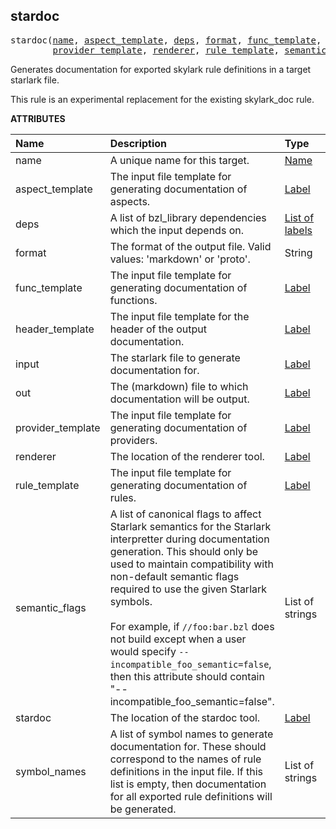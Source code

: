 <!-- Generated with Stardoc: http://skydoc.bazel.build -->

<a id="#stardoc"></a>

## stardoc

<pre>
stardoc(<a href="#stardoc-name">name</a>, <a href="#stardoc-aspect_template">aspect_template</a>, <a href="#stardoc-deps">deps</a>, <a href="#stardoc-format">format</a>, <a href="#stardoc-func_template">func_template</a>, <a href="#stardoc-header_template">header_template</a>, <a href="#stardoc-input">input</a>, <a href="#stardoc-out">out</a>,
        <a href="#stardoc-provider_template">provider_template</a>, <a href="#stardoc-renderer">renderer</a>, <a href="#stardoc-rule_template">rule_template</a>, <a href="#stardoc-semantic_flags">semantic_flags</a>, <a href="#stardoc-stardoc">stardoc</a>, <a href="#stardoc-symbol_names">symbol_names</a>)
</pre>


Generates documentation for exported skylark rule definitions in a target starlark file.

This rule is an experimental replacement for the existing skylark_doc rule.


**ATTRIBUTES**


| Name  | Description | Type | Mandatory | Default |
| :------------- | :------------- | :------------- | :------------- | :------------- |
| <a id="stardoc-name"></a>name |  A unique name for this target.   | <a href="https://bazel.build/docs/build-ref.html#name">Name</a> | required |  |
| <a id="stardoc-aspect_template"></a>aspect_template |  The input file template for generating documentation of aspects.   | <a href="https://bazel.build/docs/build-ref.html#labels">Label</a> | optional | //stardoc:templates/markdown_tables/aspect.vm |
| <a id="stardoc-deps"></a>deps |  A list of bzl_library dependencies which the input depends on.   | <a href="https://bazel.build/docs/build-ref.html#labels">List of labels</a> | optional | [] |
| <a id="stardoc-format"></a>format |  The format of the output file. Valid values: 'markdown' or 'proto'.   | String | optional | "markdown" |
| <a id="stardoc-func_template"></a>func_template |  The input file template for generating documentation of functions.   | <a href="https://bazel.build/docs/build-ref.html#labels">Label</a> | optional | //stardoc:templates/markdown_tables/func.vm |
| <a id="stardoc-header_template"></a>header_template |  The input file template for the header of the output documentation.   | <a href="https://bazel.build/docs/build-ref.html#labels">Label</a> | optional | //stardoc:templates/markdown_tables/header.vm |
| <a id="stardoc-input"></a>input |  The starlark file to generate documentation for.   | <a href="https://bazel.build/docs/build-ref.html#labels">Label</a> | optional | None |
| <a id="stardoc-out"></a>out |  The (markdown) file to which documentation will be output.   | <a href="https://bazel.build/docs/build-ref.html#labels">Label</a> | required |  |
| <a id="stardoc-provider_template"></a>provider_template |  The input file template for generating documentation of providers.   | <a href="https://bazel.build/docs/build-ref.html#labels">Label</a> | optional | //stardoc:templates/markdown_tables/provider.vm |
| <a id="stardoc-renderer"></a>renderer |  The location of the renderer tool.   | <a href="https://bazel.build/docs/build-ref.html#labels">Label</a> | optional | //stardoc:renderer |
| <a id="stardoc-rule_template"></a>rule_template |  The input file template for generating documentation of rules.   | <a href="https://bazel.build/docs/build-ref.html#labels">Label</a> | optional | //stardoc:templates/markdown_tables/rule.vm |
| <a id="stardoc-semantic_flags"></a>semantic_flags |  A list of canonical flags to affect Starlark semantics for the Starlark interpretter during documentation generation. This should only be used to maintain compatibility with non-default semantic flags required to use the given Starlark symbols.<br><br>For example, if <code>//foo:bar.bzl</code> does not build except when a user would specify <code>--incompatible_foo_semantic=false</code>, then this attribute should contain "--incompatible_foo_semantic=false".   | List of strings | optional | [] |
| <a id="stardoc-stardoc"></a>stardoc |  The location of the stardoc tool.   | <a href="https://bazel.build/docs/build-ref.html#labels">Label</a> | optional | //stardoc:stardoc |
| <a id="stardoc-symbol_names"></a>symbol_names |  A list of symbol names to generate documentation for. These should correspond to the names of rule definitions in the input file. If this list is empty, then documentation for all exported rule definitions will be generated.   | List of strings | optional | [] |


